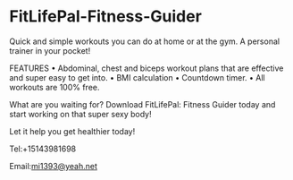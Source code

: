 # FitLifePal-Fitness-Guider

Quick and simple workouts you can do at home or at the gym. A personal trainer in your pocket!

FEATURES
• Abdominal, chest and biceps workout plans that are effective and super easy to get into.
• BMI calculation
• Countdown timer.
• All workouts are 100% free.

What are you waiting for? Download FitLifePal: Fitness Guider today and start working on that super sexy body!

Let it help you get healthier today!

Tel:+15143981698

Email:mi1393@yeah.net
